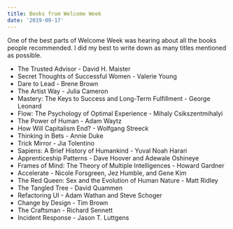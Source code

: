 ```yaml
---
title: Books from Welcome Week
date: '2019-09-17'
---
```

One of the best parts of Welcome Week was hearing about all the books people recommended. I did my best to write down as many titles mentioned as possible. 

* The Trusted Advisor - David H. Maister
* Secret Thoughts of Successful Women - Valerie Young
* Dare to Lead - Brene Brown
* The Artist Way - Julia Cameron
* Mastery: The Keys to Success and Long-Term Fulfillment - George Leonard
* Flow: The Psychology of Optimal Experience -  Mihaly Csikszentmihalyi 
* The Power of Human - Adam Waytz
* How Will Capitalism End? - Wolfgang Streeck
* Thinking in Bets - Annie Duke
* Trick Mirror - Jia Tolentino
* Sapiens: A Brief History of Humankind - Yuval Noah Harari
* Apprenticeship Patterns - Dave Hoover and Adewale Oshineye
* Frames of Mind: The Theory of Multiple Intelligences - Howard Gardner 
* Accelerate - Nicole Forsgreen, Jez Humble, and Gene Kim
* The Red Queen: Sex and the Evolution of Human Nature - Matt Ridley
* The Tangled Tree - David Quammen
* Refactoring UI - Adam Wathan and Steve Schoger
* Change by Design - Tim Brown
* The Craftsman - Richard Sennett
* Incident Response -  Jason T. Luttgens
